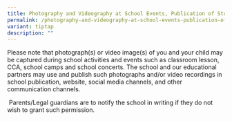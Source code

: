 ```yaml
---
title: Photography and Videography at School Events, Publication of Students’ Work
permalink: /photography-and-videography-at-school-events-publication-of-students-work/
variant: tiptap
description: ""
---
```

<p>Please note that photograph(s) or video image(s) of you and your child
may be captured during school activities and events such as classroom lesson,
CCA, school camps and school concerts. The school and our educational partners
may use and publish such photographs and/or video recordings in school
publication, website, social media channels, and other communication channels.</p>
<p>&nbsp;Parents/Legal guardians are to notify the school in writing if they
do not wish to grant such permission.</p>